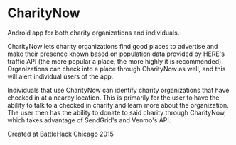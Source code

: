 # CharityNow
Android app for both charity organizations and individuals.

CharityNow lets charity organizations find good places to advertise and make their presence known based on population data provided by HERE's traffic API (the more popular a place, the more highly it is recommended). Organizations can check into a place through CharityNow as well, and this will alert individual users of the app.

Individuals that use CharityNow can identify charity organizations that have checked in at a nearby location. This is primarily for the user to have the ability to talk to a checked in charity and learn more about the organization. The user then has the ability to donate to said charity through CharityNow, which takes advantage of SendGrid's and Venmo's API.

Created at BattleHack Chicago 2015

